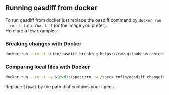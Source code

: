 ## Running oasdiff from docker
To run oasdiff from docker just replace the oasdiff command by `docker run --rm -t tufin/oasdiff` (or the image you prefer).  
Here are a few examples:

### Breaking changes with Docker
```bash
docker run --rm -t tufin/oasdiff breaking https://raw.githubusercontent.com/Tufin/oasdiff/main/data/openapi-test1.yaml https://raw.githubusercontent.com/Tufin/oasdiff/main/data/openapi-test3.yaml
```

### Comparing local files with Docker
```bash
docker run --rm -t -v $(pwd):/specs:ro -w /specs tufin/oasdiff changelog openapi-test1.yaml openapi-test3.yaml
```

Replace `$(pwd)` by the path that contains your specs.  
